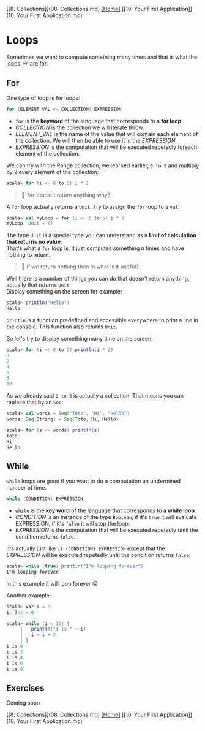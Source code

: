 [[8. Collections]](08. Collections.md) [[Home]](../ReadMe.md) [[10. Your First Application]](10. Your First Application.md)

# Loops

Sometimes we want to compute something many times and that is what the loops :loop: are for.

## For

One type of loop is for loops:
```scala
for (ELEMENT_VAL <- COLLECTION) EXPRESSION
```
* `for` is the **keyword** of the language that corresponds to a **for loop**.
* *COLLECTION* is the collection we will iterate throw.
* *ELEMENT_VAL* is the name of the value that will contain each element of the collection. We will then be able to use it in the *EXPRESSION*
* *EXPRESSION* is the computation that will be executed repetedly foreach element of the collection.

We can try with the Range collection, we learned earlier, `0 to 5` and multiply by 2 every element of the collection:
```scala
scala> for (i <- 0 to 5) i * 2
```

> :raising_hand: `for` doesn't return anything why?

A `for` loop actually returns a `Unit`. Try to assign the `for` loop to a `val`:
```scala
scala> val myLoop = for (i <- 0 to 5) i * 2
myLoop: Unit = ()
```

The type `Unit` is a special type you can understand as a **Unit of calculation that returns no value**.  
That's what a `for` loop is, it just computes something n times and have nothing to return.

> :raising_hand: If we return nothing then in what is it useful?

Well there is a number of things you can do that doesn't return anything, actually that returns `Unit`.  
Display something on the screen for example:
```scala
scala> println("Hello")
Hello
```
`println` is a function predefined and accessible everywhere to print a line in the console. This function also returns `Unit`.

So let's try to display something many time on the screen:
```scala
scala> for (i <- 0 to 5) println(i * 2)
0
2
4
6
8
10
```

As we already said `0 to 5` is actually a collection. That means you can replace that by an `Seq`:
```scala
scala> val words = Seq("Toto", "Hi", "Hello")
words: Seq[String] = Seq(Toto, Hi, Hello)

scala> for (s <- words) println(s)
Toto
Hi
Hello
```

## While

`while` loops are good if you want to do a computation an undermined number of time.
```scala
while (CONDITION) EXPRESSION
```
* `while` is the **key word** of the language that corresponds to a **while loop**.
* *CONDITION* is an instance of the type `Boolean`, if it's `true` it will evaluate EXPRESSION, if it's `false` it will stop the loop.
* *EXPRESSION* is the computation that will be executed repetedly until the condition returns `false`.

It's actually just like `if (CONDITION) EXPRESSION` except that the *EXPRESSION* will be executed repetedly until the condition returns `false`:
```scala
scala> while (true) println("I'm looping forever")
I'm looping forever
```
In this example it will loop forever :stuck_out_tongue_closed_eyes:

Another example:
```scala
scala> var i = 0
i: Int = 0

scala> while (i < 10) {
     |   println("i is " + i)
     |   i = i + 2
     | }
i is 0
i is 2
i is 4
i is 6
i is 8
```

## Exercises

Coming soon

[[8. Collections]](08. Collections.md) [[Home]](../ReadMe.md) [[10. Your First Application]](10. Your First Application.md)
